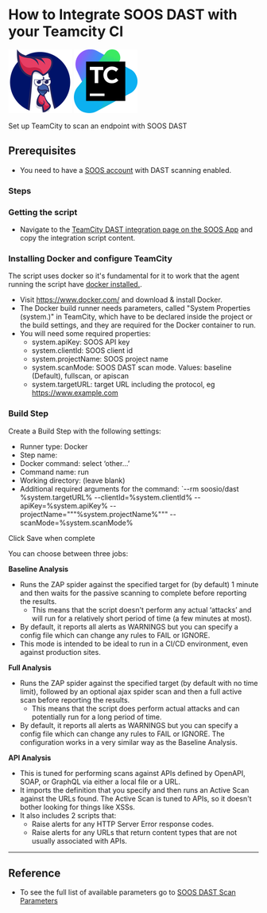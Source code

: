 # How to Integrate SOOS DAST with your Teamcity CI
<div>
<img src="../assets/img/SOOS-Icon.png" alt="SOOS" width="128" height="128">
<img src="../assets/img/teamcity.png" alt="TeamCity" width="128" height="128">
</div>

Set up TeamCity to scan an endpoint with SOOS DAST

## Prerequisites
- You need to have a [SOOS account](https://app.soos.io/register) with DAST scanning enabled.

### Steps

### **Getting the script**
* Navigate to the [TeamCity DAST integration page on the SOOS App](https://app.soos.io/integrate/dast?id=teamcity) and copy the integration script content.

### **Installing Docker and configure TeamCity**
The script uses docker so it's fundamental for it to work that the agent running the script have [docker installed.](https://docs.docker.com/get-docker/).

* Visit https://www.docker.com/ and download & install Docker.
* The Docker build runner needs parameters, called "System Properties (system.)" in TeamCity, which have to be declared inside the project or the build settings, and they are required for the Docker container to run.
* You will need some required properties:
    * system.apiKey: SOOS API key
    * system.clientId: SOOS client id
    * system.projectName: SOOS project name
    * system.scanMode: SOOS DAST scan mode. Values: baseline (Default), fullscan, or apiscan
    * system.targetURL: target URL including the protocol, eg https://www.example.com

### **Build Step**

Create a Build Step with the following settings:

* Runner type: Docker
* Step name: <insert desired name here>
* Docker command: select ‘other…’
* Command name: run
* Working directory: (leave blank)
* Additional required arguments for the command: 
`--rm soosio/dast %system.targetURL% --clientId=%system.clientId% --apiKey=%system.apiKey% --projectName="""%system.projectName%""" --scanMode=%system.scanMode%

Click Save when complete


You can choose between three jobs:


**Baseline Analysis**
* Runs the ZAP spider against the specified target for (by default) 1 minute and then waits for the passive scanning to complete before reporting the results.
    * This means that the script doesn't perform any actual ‘attacks’ and will run for a relatively short period of time (a few minutes at most).
* By default, it reports all alerts as WARNINGS but you can specify a config file which can change any rules to FAIL or IGNORE.
* This mode is intended to be ideal to run in a CI/CD environment, even against production sites.

**Full Analysis**

* Runs the ZAP spider against the specified target (by default with no time limit), followed by an optional ajax spider scan and then a full active scan before reporting the results.
    * This means that the script does perform actual attacks and can potentially run for a long period of time.
* By default, it reports all alerts as WARNINGS but you can specify a config file which can change any rules to FAIL or IGNORE. The configuration works in a very similar way as the Baseline Analysis.

**API Analysis** 

* This is tuned for performing scans against APIs defined by OpenAPI, SOAP, or GraphQL via either a local file or a URL.
* It imports the definition that you specify and then runs an Active Scan against the URLs found. The Active Scan is tuned to APIs, so it doesn't bother looking for things like XSSs.
* It also includes 2 scripts that:
    * Raise alerts for any HTTP Server Error response codes.
    * Raise alerts for any URLs that return content types that are not usually associated with APIs.

---

## Reference
* To see the full list of available parameters go to [SOOS DAST Scan Parameters](https://github.com/soos-io/soos-dast#parameters)